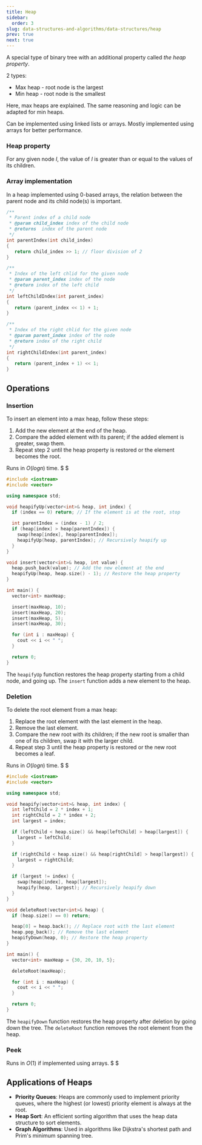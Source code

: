 ```yaml
---
title: Heap
sidebar:
  order: 3
slug: data-structures-and-algorithms/data-structures/heap
prev: true
next: true
---
```


A special type of binary tree with an additional property called _the heap
property_.

2 types:

- Max heap - root node is the largest
- Min heap - root node is the smallest

Here, max heaps are explained. The same reasoning and logic can be adapted for
min heaps.

Can be implemented using linked lists or arrays. Mostly implemented using arrays
for better performance.

### Heap property

For any given node $I$, the value of $I$ is greater than or equal to the values
of its children.

### Array implementation

In a heap implemented using 0-based arrays, the relation between the parent node
and its child node(s) is important.

```cpp
/**
 * Parent index of a child node
 * @param child_index index of the child node
 * @returns  index of the parent node
 */
int parentIndex(int child_index)
{
   return child_index >> 1; // floor division of 2
}

/**
 * Index of the left chlid for the given node
 * @param parent_index index of the node
 * @return index of the left child
 */
int leftChildIndex(int parent_index)
{
   return (parent_index << 1) + 1;
}

/**
 * Index of the right chlid for the given node
 * @param parent_index index of the node
 * @return index of the right child
 */
int rightChildIndex(int parent_index)
{
   return (parent_index + 1) << 1;
}
```

## Operations

### Insertion

To insert an element into a max heap, follow these steps:

1. Add the new element at the end of the heap.
2. Compare the added element with its parent; if the added element is greater,
   swap them.
3. Repeat step 2 until the heap property is restored or the element becomes the
   root.

Runs in $O(log n)$ time. $ $

```cpp
#include <iostream>
#include <vector>

using namespace std;

void heapifyUp(vector<int>& heap, int index) {
  if (index == 0) return; // If the element is at the root, stop

  int parentIndex = (index - 1) / 2;
  if (heap[index] > heap[parentIndex]) {
    swap(heap[index], heap[parentIndex]);
    heapifyUp(heap, parentIndex); // Recursively heapify up
  }
}

void insert(vector<int>& heap, int value) {
  heap.push_back(value); // Add the new element at the end
  heapifyUp(heap, heap.size() - 1); // Restore the heap property
}

int main() {
  vector<int> maxHeap;

  insert(maxHeap, 10);
  insert(maxHeap, 20);
  insert(maxHeap, 5);
  insert(maxHeap, 30);

  for (int i : maxHeap) {
    cout << i << " ";
  }

  return 0;
}
```

The `heapifyUp` function restores the heap property starting from a child node,
and going up. The `insert` function adds a new element to the heap.

### Deletion

To delete the root element from a max heap:

1. Replace the root element with the last element in the heap.
2. Remove the last element.
3. Compare the new root with its children; if the new root is smaller than one
   of its children, swap it with the larger child.
4. Repeat step 3 until the heap property is restored or the new root becomes a
   leaf.

Runs in $O(log n)$ time. $ $

```cpp
#include <iostream>
#include <vector>

using namespace std;

void heapify(vector<int>& heap, int index) {
  int leftChild = 2 * index + 1;
  int rightChild = 2 * index + 2;
  int largest = index;

  if (leftChild < heap.size() && heap[leftChild] > heap[largest]) {
    largest = leftChild;
  }

  if (rightChild < heap.size() && heap[rightChild] > heap[largest]) {
    largest = rightChild;
  }

  if (largest != index) {
    swap(heap[index], heap[largest]);
    heapify(heap, largest); // Recursively heapify down
  }
}

void deleteRoot(vector<int>& heap) {
  if (heap.size() == 0) return;

  heap[0] = heap.back(); // Replace root with the last element
  heap.pop_back(); // Remove the last element
  heapifyDown(heap, 0); // Restore the heap property
}

int main() {
  vector<int> maxHeap = {30, 20, 10, 5};

  deleteRoot(maxHeap);

  for (int i : maxHeap) {
    cout << i << " ";
  }

  return 0;
}
```

The `heapifyDown` function restores the heap property after deletion by going
down the tree. The `deleteRoot` function removes the root element from the heap.

### Peek

Runs in $O(1)$ if implemented using arrays. $ $

## Applications of Heaps

- **Priority Queues**: Heaps are commonly used to implement priority queues,
  where the highest (or lowest) priority element is always at the root.
- **Heap Sort**: An efficient sorting algorithm that uses the heap data
  structure to sort elements.
- **Graph Algorithms**: Used in algorithms like Dijkstra's shortest path and
  Prim's minimum spanning tree.
